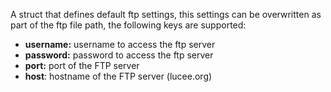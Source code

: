 A struct that defines default ftp settings, this settings can be overwritten as part of the ftp file path, the following keys are supported:

- **username:** username to access the ftp server
- **password:** password to access the ftp server
- **port:** port of the FTP server
- **host**: hostname of the FTP server (lucee.org)